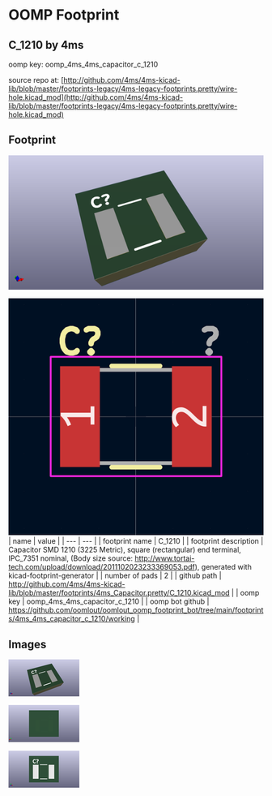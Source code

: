 # OOMP Footprint  
## C_1210  by 4ms  
  
oomp key: oomp_4ms_4ms_capacitor_c_1210  
  
source repo at: [http://github.com/4ms/4ms-kicad-lib/blob/master/footprints-legacy/4ms-legacy-footprints.pretty/wire-hole.kicad_mod](http://github.com/4ms/4ms-kicad-lib/blob/master/footprints-legacy/4ms-legacy-footprints.pretty/wire-hole.kicad_mod)  
## Footprint  
  
[![working_kicad_pcb_3d.png](working_kicad_pcb_3d_600.png)](working_kicad_pcb_3d.png)  
  
[![working.png](working_600.png)](working.png)  
| name | value | 
| --- | --- | 
| footprint name | C_1210 | 
| footprint description | Capacitor SMD 1210 (3225 Metric), square (rectangular) end terminal, IPC_7351 nominal, (Body size source: http://www.tortai-tech.com/upload/download/2011102023233369053.pdf), generated with kicad-footprint-generator | 
| number of pads | 2 | 
| github path | http://github.com/4ms/4ms-kicad-lib/blob/master/footprints/4ms_Capacitor.pretty/C_1210.kicad_mod | 
| oomp key | oomp_4ms_4ms_capacitor_c_1210 | 
| oomp bot github | https://github.com/oomlout/oomlout_oomp_footprint_bot/tree/main/footprints/4ms_4ms_capacitor_c_1210/working | 
## Images  
  
[![working_kicad_pcb_3d.png](working_kicad_pcb_3d_140.png)](working_kicad_pcb_3d.png)  
  
[![working_kicad_pcb_3d_back.png](working_kicad_pcb_3d_back_140.png)](working_kicad_pcb_3d_back.png)  
  
[![working_kicad_pcb_3d_front.png](working_kicad_pcb_3d_front_140.png)](working_kicad_pcb_3d_front.png)  
